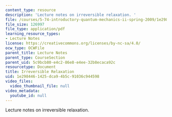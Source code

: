 ```yaml
---
content_type: resource
description: 'Lecture notes on irreversible relaxation. '
file: /courses/5-74-introductory-quantum-mechanics-ii-spring-2009/1e2984461425dca94b5c91036c944598_MIT5_74s09_lec03.pdf
file_size: 126997
file_type: application/pdf
learning_resource_types:
- Lecture Notes
license: https://creativecommons.org/licenses/by-nc-sa/4.0/
ocw_type: OCWFile
parent_title: Lecture Notes
parent_type: CourseSection
parent_uid: 5c9bcb80-e4c2-86e8-e4ee-32b8ecaca92c
resourcetype: Document
title: Irreversible Relaxation
uid: 1e298446-1425-dca9-4b5c-91036c944598
video_files:
  video_thumbnail_file: null
video_metadata:
  youtube_id: null
---
```

Lecture notes on irreversible relaxation. 